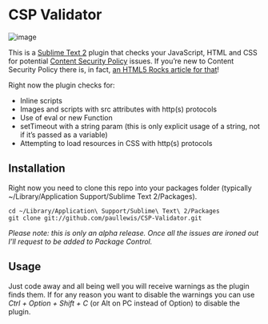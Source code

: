 CSP Validator
=============

![image](http://aerotwist.com/cspvalidator/screenshot.png)

This is a [Sublime Text 2](http://www.sublimetext.com/) plugin that checks your JavaScript, HTML and CSS for potential [Content Security Policy](https://developer.chrome.com/extensions/contentSecurityPolicy.html) issues. If you’re new to Content Security Policy there is, in fact, [an HTML5 Rocks article for that](http://www.html5rocks.com/en/tutorials/security/content-security-policy/)!

Right now the plugin checks for:

-   Inline scripts
-   Images and scripts with src attributes with http(s) protocols
-   Use of eval or new Function
-   setTimeout with a string param (this is only explicit usage of a string, not if it’s passed as a variable)
-   Attempting to load resources in CSS with http(s) protocols

Installation
------------

Right now you need to clone this repo into your packages folder (typically ~/Library/Application Support/Sublime Text 2/Packages).

    cd ~/Library/Application\ Support/Sublime\ Text\ 2/Packages
    git clone git://github.com/paullewis/CSP-Validator.git

*Please note: this is only an alpha release. Once all the issues are ironed out I’ll request to be added to Package Control.*

Usage
-----

Just code away and all being well you will receive warnings as the plugin finds them. If for any reason you want to disable the warnings you can use *Ctrl + Option + Shift + C* (or Alt on PC instead of Option) to disable the plugin.
